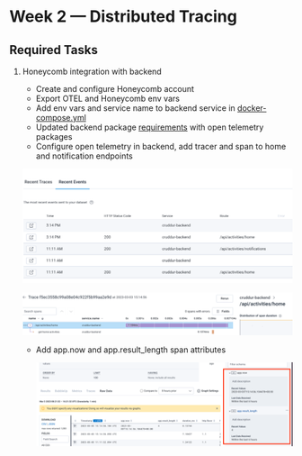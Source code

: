 # Week 2 — Distributed Tracing

## Required Tasks

1. Honeycomb integration with backend

   - Create and configure Honeycomb account
   - Export OTEL and Honeycomb env vars
   - Add env vars and service name to backend service in [docker-compose.yml](../docker-compose.yml)
   - Updated backend package [requirements](../backend-flask/requirements.txt) with open telemetry packages
   - Configure open telemetry in backend, add tracer and span to home and notification endpoints

   ![backend_traces](./assets/week2/backend_traces.png)

   ![backend_spans](./assets/week2/backend_traces_spans.png)

   - Add app.now and app.result_length span attributes

     ![backend_spans](./assets/week2/backend_traces_span_attributes.png)
